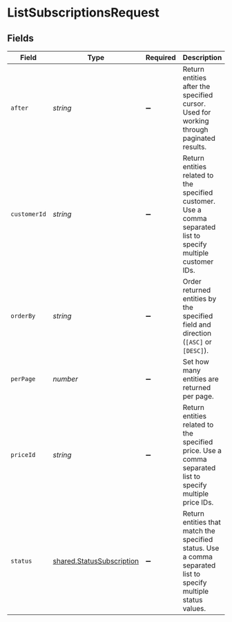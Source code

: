 # ListSubscriptionsRequest


## Fields

| Field                                                                                                           | Type                                                                                                            | Required                                                                                                        | Description                                                                                                     | Example                                                                                                         |
| --------------------------------------------------------------------------------------------------------------- | --------------------------------------------------------------------------------------------------------------- | --------------------------------------------------------------------------------------------------------------- | --------------------------------------------------------------------------------------------------------------- | --------------------------------------------------------------------------------------------------------------- |
| `after`                                                                                                         | *string*                                                                                                        | :heavy_minus_sign:                                                                                              | Return entities after the specified cursor. Used for working through paginated results.                         |                                                                                                                 |
| `customerId`                                                                                                    | *string*                                                                                                        | :heavy_minus_sign:                                                                                              | Return entities related to the specified customer. Use a comma separated list to specify multiple customer IDs. | ctm_01gt25aq4b2zcfw12szwtjrbdt                                                                                  |
| `orderBy`                                                                                                       | *string*                                                                                                        | :heavy_minus_sign:                                                                                              | Order returned entities by the specified field and direction (`[ASC]` or `[DESC]`).                             |                                                                                                                 |
| `perPage`                                                                                                       | *number*                                                                                                        | :heavy_minus_sign:                                                                                              | Set how many entities are returned per page.                                                                    |                                                                                                                 |
| `priceId`                                                                                                       | *string*                                                                                                        | :heavy_minus_sign:                                                                                              | Return entities related to the specified price. Use a comma separated list to specify multiple price IDs.       | pri_01gvne87kv8vbqa9jkfbmgtsed                                                                                  |
| `status`                                                                                                        | [shared.StatusSubscription](../../../sdk/models/shared/statussubscription.md)                                   | :heavy_minus_sign:                                                                                              | Return entities that match the specified status. Use a comma separated list to specify multiple status values.  |                                                                                                                 |